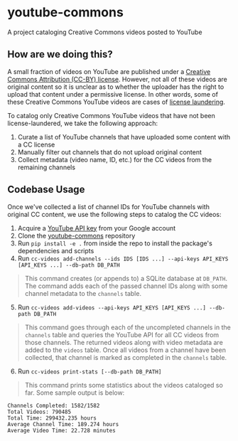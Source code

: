 # youtube-commons

A project cataloging Creative Commons videos posted to YouTube

## How are we doing this?

A small fraction of videos on YouTube are published under a [Creative Commons Attribution (CC-BY) license](https://support.google.com/youtube/answer/2797468?hl=en). However, not all of these videos are original content so it is unclear as to whether the uploader has the right to upload that content under a permissive license. In other words, some of these Creative Commons YouTube videos are cases of [license laundering](https://en.wikipedia.org/wiki/Licence_laundering). 

To catalog only Creative Commons YouTube videos that have not been license-laundered, we take the following approach:

1. Curate a list of YouTube channels that have uploaded some content with a CC license
2. Manually filter out channels that do not upload original content
3. Collect metadata (video name, ID, etc.) for the CC videos from the remaining channels

## Codebase Usage

Once we've collected a list of channel IDs for YouTube channels with original CC content, we use the following steps to catalog the CC videos:

1. Acquire a [YouTube API key](https://developers.google.com/youtube/v3/getting-started) from your Google account
2. Clone the [youtube-commons](https://github.com/nkandpa2/youtube-commons) repository
3. Run `pip install -e .` from inside the repo to install the package's dependencies and scripts
4. Run `cc-videos add-channels --ids IDS [IDS ...] --api-keys API_KEYS [API_KEYS ...] --db-path DB_PATH`
> This command creates (or appends to) a SQLite database at `DB_PATH`. The command adds each of the passed channel IDs along with some channel metadata to the `channels` table.
5. Run `cc-videos add-videos --api-keys API_KEYS [API_KEYS ...] --db-path DB_PATH`
> This command goes through each of the uncompleted channels in the `channels` table and queries the YouTube API for all CC videos from those channels. The returned videos along with video metadata are added to the `videos` table. Once all videos from a channel have been collected, that channel is marked as completed in the `channels` table.
6. Run `cc-videos print-stats [--db-path DB_PATH]`
> This command prints some statistics about the videos cataloged so far. Some sample output is below:
```
Channels Completed: 1582/1582
Total Videos: 790485
Total Time: 299432.235 hours
Average Channel Time: 189.274 hours
Average Video Time: 22.728 minutes
```
